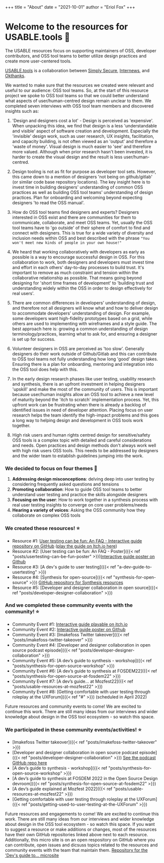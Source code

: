 +++
title = "About"
date = "2021-10-01"
author = "Eriol Fox"
+++

# Welcome to the resources for USABLE.tools 🧰

The USABLE resources focus on supporting maintainers of OSS, developer contributors, and OSS tool teams to better utilize design practices and create more user-centered tools.

[USABLE.tools](https://usable.tools/) is a collaboration between [Simply Secure](https://simplysecure.org/), [Internews](https://internews.org/), and [Okthanks](https://okthanks.com/).

We wanted to make sure that the resources we created were relevant and useful to our audience: OSS tool teams. So, at the start of this resource project we spoke to OSS tool teams so that we could better understand what aspects of user/human-centred design remain unclear to them. We completed seven interviews with OSS tool team members and discovered insights such as:

1. 'Design and designers cost a lot' - Design is perceived as 'expensive'. When unpacking this idea, we find that design is a less 'understandable and visible' aspect of software creation and development. Especially the 'invisible' design work, such as user research, UX insights, facilitation, and capacity building, is not often viewed as an 'output' and therefore a 'waste of money'. Visual design is much easier to 'see' and therefore more valued. Although when prior research hasn't been invested, it is harder to create the visual design and the result is less user/human-centred. 

2. Design tooling is not as fit for purpose as developer tool sets. However, this came down to a mention of designers 'not being on github/gitlab' (or similar code base repository locations). The key insight here is to invest time in building designers' understanding of common OSS practices as well as building OSS tool teams' understanding of design practices. Plan for onboarding and welcoming beyond expecting designers 'to read the OSS manual'.

3. How do OSS tool teams find designers and experts? Designers interested in OSS exist and there are communities for them to communicate, collaborate, and meet OSS teams. Yet, usually the OSS tool teams have to 'go outside' of their sphere of comfort to find and connect with designers. This is true for a wide variety of diversity and inclusion needs within OSS and best described with the phrase `"You won't meet new kinds of people in your own house!"`

4. We heard that working collaboratively with developers as early as possible is a way to encourage successful design in OSS. For this collaboration to work, both designers and developers must invest time and effort in each others' day-to-day processes to build trust. It's important to remove as much constraint and tension within the collaborative relationship as possible. That means going beyond designing for 'short time frames of development' to 'building trust and understanding widely within the OSS in order to design effectively for real users'.

5. There are common differences in developers' understanding of design, and therefore not all designers will know what and how to deliver design to accommodate developers' understanding of design. For example, some developers want high-fidelity prototypes based on a grid, while others are used to implementing with wireframes and a style guide. The best approach here is: growing a common understanding of design terminology/practices, learning what to ask for, and ensuring a designer is set up for success.

6. Volunteer designers in OSS are perceived as 'too slow'. Generally designers do their work outside of Github/Gitlab and this can contribute to OSS tool teams not fully understanding how long 'good' design takes. Ensuring there is a plan for onboarding, mentoring and integration into the OSS tool does help with this.

7. In the early design research phases like user testing, usability research and synthesis, there is an upfront investment in helping designers 'upskill' and make the most of the community of users. This is important because user/human insights allow an OSS tool to achieve a new level of maturity beyond the 'itch to scratch' implementation process. Yet, this upfront work can be frustrating when there is already a backlog of identified issues in need of developer attention. Placing focus on user research helps the team identify the high-impact problems and this goes a long way to helping design and development in OSS tools work together.

8. High risk users and human rights centred design for sensitive/safety OSS tools is a complex topic with detailed and careful considerations and needs. Open practices and design methods don't always work well with high risk users OSS tools. This needs to be addressed by designers and the wider team to establish guidelines jumping into the work.

### We decided to focus on four themes 🎢

1. **Addressing design misconceptions**: delving deep into user testing by considering frequently asked questions and tensions
2. **Promoting collaboration**: How to guide OSS tool teams to better understand user testing and practice the skills alongside designers
3. **Focusing on the user**: How to work together in a synthesis process with real user testing insights to converge on core user problems/needs
4. **Hearing a variety of voices**: Asking the OSS community how they collaborate on complex OSS tools


### We created these resources! ⭐

- Resource #1: [User testing can be fun: An FAQ - Interactive guide repository on GitHub](https://github.com/simplysecure/usable-user-testing-can-be-fun) ([play the guide on Itch.io here](https://usable.itch.io/user-testing-can-be-fun-a-guide-for-oss-developers-and-tool-teams-on-how-to-user))
- Resource #2: [User testing can be fun: An FAQ - Poster]({{< ref "posts/usertesting-can-be-fun-poster" >}})[Interactive guide poster on Github](https://github.com/simplysecure/usable-user-testing-can-be-fun-poster) 
- Resource #3: [A dev's guide to user testing]({{< ref "a-dev-guide-to-usertesting" >}})
- Resource #4: [Synthesis for open-source]({{< ref "synthesis-for-open-source" >}}) [GitHub repository for Synthesis resources](https://github.com/simplysecure/synthesis-of-user-testing-and-research)
- Resource #5: [Developer and designer collaboration in open source]({{< ref "posts/developer-designer-collaboration" >}})


### And we completed these community events with the community! ⭐

- Community Event #1: [Interactive guide playable on itch.io](https://usable.itch.io/user-testing-can-be-fun-a-guide-for-oss-developers-and-tool-teams-on-how-to-user)
- Community Event #2: [Interactive guide poster on Github](https://github.com/simplysecure/usable-user-testing-can-be-fun-poster)
- Community Event #3: [Imakefoss Twitter takeover]({{< ref "posts/imakefoss-twitter-takeover" >}})
- Community Event #4: [Developer and designer collaboration in open source podcast episode]({{< ref "posts/developer-designer-collaboration" >}})
- Community Event #5: [A dev’s guide to synthesis - workshop]({{< ref "posts/synthesis-for-open-source-workshop" >}})
- Community Event #6: [A dev’s guide to synthesis at FOSDEM22]({{< ref "posts/synthesis-for-open-source-at-fosdem22" >}})
- Community Event #7: [A dev’s guide... at Mozfest22]({{< ref "posts/usable-resources-at-mozfest22" >}})
- Community Event #8: [Getting comfortable with user testing through roleplay at the UXForum]({{< ref "#" >}}) (scheduled in April 2022)


Future resources and community events to come! We are excited to continue this work. There are still many ideas from our interviews and wider knowledge about design in the OSS tool ecosystem - so watch this space.

### We participated in these community events/activities! ⭐

- [Imakefoss Twitter takeover]({{< ref "posts/imakefoss-twitter-takeover" >}})
- [Developer and designer collaboration in open source podcast episode]({{< ref "posts/developer-designer-collaboration" >}}) [See the podcast GitHub repo here](https://github.com/simplysecure/designer-developer-collaboration-in-OSS)
- [A dev’s guide to synthesis - workshop]({{< ref "posts/synthesis-for-open-source-workshop" >}})
- [A dev’s guide to synthesis at FOSDEM 2022 in the Open Source Design devroom]({{< ref "posts/synthesis-for-open-source-at-fosdem22" >}})
- [A dev’s guide explained at Mozfest 2022]({{< ref "posts/usable-resources-at-mozfest22" >}})
- [Getting comfortable with user testing through roleplay at the UXForum]({{< ref "posts/getting-used-to-user-testing-at-the-UXForum" >}})


Future resources and engagements to come! We are excited to continue this work. There are still many ideas from our interviews and wider knowledge about design in the OSS tool ecosystem - so watch this space.
If you want to suggest a resource or make additions or changes, most of the resources have their own GitHub repositories linked above next to each resource. 
Additionally, this micro site is on an open respository on GitHub where you can contribute, open issues and dicsuss topics related to the resources and community events with the team that maintain them.
[Repository for the 'Dev's guide to... microsite](https://github.com/simplysecure/a-devs-guide-to-user-testing)

